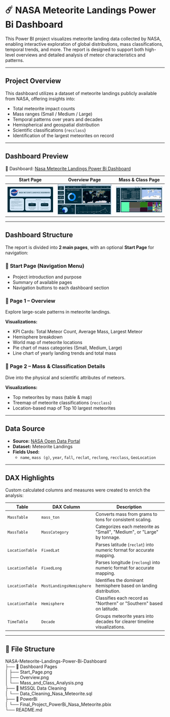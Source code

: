 # ☄️ NASA Meteorite Landings Power Bi Dashboard

This Power BI project visualizes meteorite landing data collected by NASA, enabling interactive exploration of global distributions, mass classifications, temporal trends, and more. The report is designed to support both high-level overviews and detailed analysis of meteor characteristics and patterns.

---

## Project Overview

This dashboard utilizes a dataset of meteorite landings publicly available from NASA, offering insights into:

- Total meteorite impact counts
- Mass ranges (Small / Medium / Large)
- Temporal patterns over years and decades
- Hemispherical and geospatial distribution
- Scientific classifications (`recclass`)
- Identification of the largest meteorites on record

---

## Dashboard Preview

🔗 Dashboard: [Nasa Meteorite Landings Power Bi Dashboard](https://app.powerbi.com/reportEmbed?reportId=0f0f41bd-925b-436c-a36b-e4c30f91f2d1)


| Start Page | Overview Page | Mass & Class Page |
|------------|----------------|--------------------|
| ![Start](./Dashboard%20Pages/Start_Page.png) | ![Overview](./Dashboard%20Pages/Overview.png) | ![Mass & Class](./Dashboard%20Pages/Mass_and_Class_Analysis.png) |

---

## Dashboard Structure

The report is divided into **2 main pages**, with an optional **Start Page** for navigation:

### 📄 **Start Page (Navigation Menu)**
- Project introduction and purpose
- Summary of available pages
- Navigation buttons to each dashboard section


### 📄 **Page 1 – Overview**
Explore large-scale patterns in meteorite landings.

**Visualizations:**
- KPI Cards: Total Meteor Count, Average Mass, Largest Meteor
- Hemisphere breakdown
- World map of meteorite locations
- Pie chart of mass categories (Small, Medium, Large)
- Line chart of yearly landing trends and total mass


### 📄 **Page 2 – Mass & Classification Details**
Dive into the physical and scientific attributes of meteors.

**Visualizations:**
- Top meteorites by mass (table & map)
- Treemap of meteorite classifications (`recclass`)
- Location-based map of Top 10 largest meteorites

---



## Data Source

- **Source:** [NASA Open Data Portal](https://data.nasa.gov/)
- **Dataset:** Meteorite Landings
- **Fields Used:**  
  - `name`, `mass (g)`, `year`, `fall`, `reclat`, `reclong`, `recclass`, `GeoLocation`

---

## DAX Highlights

Custom calculated columns and measures were created to enrich the analysis:

| **Table**        | **DAX Column**         | **Description**                                                                 |
|------------------|------------------------|----------------------------------------------------------------------------------|
| `MassTable`      | `mass_ton`             | Converts mass from grams to tons for consistent scaling.                        |
| `MassTable`      | `MassCategory`         | Categorizes each meteorite as "Small", "Medium", or "Large" by tonnage.         |
| `LocationTable`  | `FixedLat`             | Parses latitude (`reclat`) into numeric format for accurate mapping.            |
| `LocationTable`  | `FixedLong`            | Parses longitude (`reclong`) into numeric format for accurate mapping.          |
| `LocationTable`  | `MostLandingsHemisphere`     | Identifies the dominant hemisphere based on landing distribution.               |
| `LocationTable`  | `Hemisphere`           | Classifies each record as "Northern" or "Southern" based on latitude.           |
| `TimeTable`      | `Decade`               | Groups meteorite years into decades for clearer timeline visualizations.        |


---


## 📁 File Structure

NASA-Meteorite-Landings-Power-Bi-Dashboard  
├── 📁 Dashboard Pages  
│    ├── Start_Page.png  
│    ├── Overview.png  
│    └── Mass_and_Class_Analysis.png  
├── 📁 MSSQL Data Cleaning  
│    └── Data_Cleaning_Nasa_Meteorite.sql   
├── 📁 PowerBi  
│    └── Final_Project_PowerBi_Nasa_Meteorite.pbix  
└── README.md  
